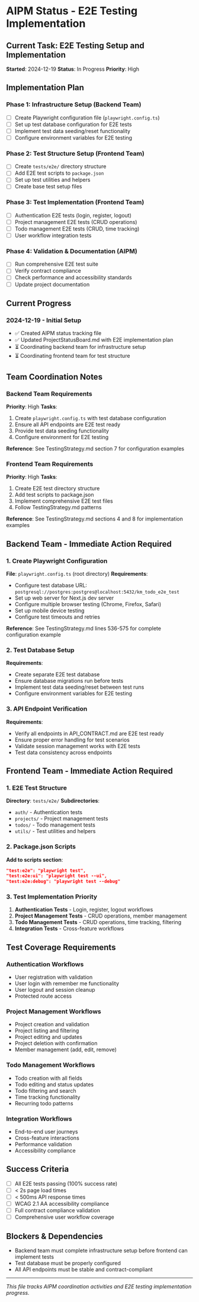 # AIPM Status - E2E Testing Implementation

## Current Task: E2E Testing Setup and Implementation
**Started**: 2024-12-19
**Status**: In Progress
**Priority**: High

## Implementation Plan

### Phase 1: Infrastructure Setup (Backend Team)
- [ ] Create Playwright configuration file (`playwright.config.ts`)
- [ ] Set up test database configuration for E2E tests
- [ ] Implement test data seeding/reset functionality
- [ ] Configure environment variables for E2E testing

### Phase 2: Test Structure Setup (Frontend Team)
- [ ] Create `tests/e2e/` directory structure
- [ ] Add E2E test scripts to `package.json`
- [ ] Set up test utilities and helpers
- [ ] Create base test setup files

### Phase 3: Test Implementation (Frontend Team)
- [ ] Authentication E2E tests (login, register, logout)
- [ ] Project management E2E tests (CRUD operations)
- [ ] Todo management E2E tests (CRUD, time tracking)
- [ ] User workflow integration tests

### Phase 4: Validation & Documentation (AIPM)
- [ ] Run comprehensive E2E test suite
- [ ] Verify contract compliance
- [ ] Check performance and accessibility standards
- [ ] Update project documentation

## Current Progress

### 2024-12-19 - Initial Setup
- ✅ Created AIPM status tracking file
- ✅ Updated ProjectStatusBoard.md with E2E implementation plan
- ⏳ Coordinating backend team for infrastructure setup
- ⏳ Coordinating frontend team for test structure

## Team Coordination Notes

### Backend Team Requirements
**Priority**: High
**Tasks**:
1. Create `playwright.config.ts` with test database configuration
2. Ensure all API endpoints are E2E test ready
3. Provide test data seeding functionality
4. Configure environment for E2E testing

**Reference**: See TestingStrategy.md section 7 for configuration examples

### Frontend Team Requirements
**Priority**: High
**Tasks**:
1. Create E2E test directory structure
2. Add test scripts to package.json
3. Implement comprehensive E2E test files
4. Follow TestingStrategy.md patterns

**Reference**: See TestingStrategy.md sections 4 and 8 for implementation examples

## Backend Team - Immediate Action Required

### 1. Create Playwright Configuration
**File**: `playwright.config.ts` (root directory)
**Requirements**:
- Configure test database URL: `postgresql://postgres:postgres@localhost:5432/km_todo_e2e_test`
- Set up web server for Next.js dev server
- Configure multiple browser testing (Chrome, Firefox, Safari)
- Set up mobile device testing
- Configure test timeouts and retries

**Reference**: See TestingStrategy.md lines 536-575 for complete configuration example

### 2. Test Database Setup
**Requirements**:
- Create separate E2E test database
- Ensure database migrations run before tests
- Implement test data seeding/reset between test runs
- Configure environment variables for E2E testing

### 3. API Endpoint Verification
**Requirements**:
- Verify all endpoints in API_CONTRACT.md are E2E test ready
- Ensure proper error handling for test scenarios
- Validate session management works with E2E tests
- Test data consistency across endpoints

## Frontend Team - Immediate Action Required

### 1. E2E Test Structure
**Directory**: `tests/e2e/`
**Subdirectories**:
- `auth/` - Authentication tests
- `projects/` - Project management tests
- `todos/` - Todo management tests
- `utils/` - Test utilities and helpers

### 2. Package.json Scripts
**Add to scripts section**:
```json
"test:e2e": "playwright test",
"test:e2e:ui": "playwright test --ui",
"test:e2e:debug": "playwright test --debug"
```

### 3. Test Implementation Priority
1. **Authentication Tests** - Login, register, logout workflows
2. **Project Management Tests** - CRUD operations, member management
3. **Todo Management Tests** - CRUD operations, time tracking, filtering
4. **Integration Tests** - Cross-feature workflows

## Test Coverage Requirements

### Authentication Workflows
- User registration with validation
- User login with remember me functionality
- User logout and session cleanup
- Protected route access

### Project Management Workflows
- Project creation and validation
- Project listing and filtering
- Project editing and updates
- Project deletion with confirmation
- Member management (add, edit, remove)

### Todo Management Workflows
- Todo creation with all fields
- Todo editing and status updates
- Todo filtering and search
- Time tracking functionality
- Recurring todo patterns

### Integration Workflows
- End-to-end user journeys
- Cross-feature interactions
- Performance validation
- Accessibility compliance

## Success Criteria
- [ ] All E2E tests passing (100% success rate)
- [ ] < 2s page load times
- [ ] < 500ms API response times
- [ ] WCAG 2.1 AA accessibility compliance
- [ ] Full contract compliance validation
- [ ] Comprehensive user workflow coverage

## Blockers & Dependencies
- Backend team must complete infrastructure setup before frontend can implement tests
- Test database must be properly configured
- All API endpoints must be stable and contract-compliant

---

*This file tracks AIPM coordination activities and E2E testing implementation progress.* 